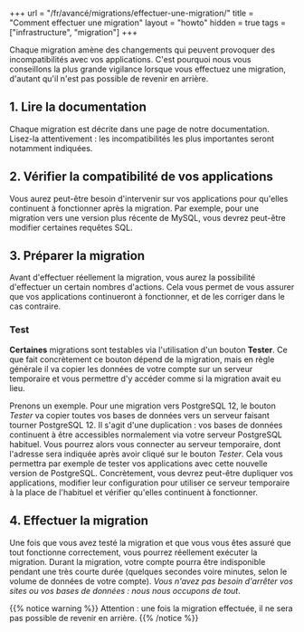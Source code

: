 +++
url = "/fr/avancé/migrations/effectuer-une-migration/"
title = "Comment effectuer une migration"
layout = "howto"
hidden = true
tags = ["infrastructure", "migration"]
+++

Chaque migration amène des changements qui peuvent provoquer des incompatibilités avec vos applications. C'est pourquoi nous vous conseillons la plus grande vigilance lorsque vous effectuez une migration, d'autant qu'il n'est pas possible de revenir en arrière.

## 1. Lire la documentation

Chaque migration est décrite dans une page de notre documentation. Lisez-la attentivement : les incompatibilités les plus importantes seront notamment indiquées.

## 2. Vérifier la compatibilité de vos applications

Vous aurez peut-être besoin d'intervenir sur vos applications pour qu'elles continuent à fonctionner après la migration. Par exemple, pour une migration vers une version plus récente de MySQL, vous devrez peut-être modifier certaines requêtes SQL.

## 3. Préparer la migration

Avant d'effectuer réellement la migration, vous aurez la possibilité d'effectuer un certain nombres d'actions. Cela vous permet de vous assurer que vos applications continueront à fonctionner, et de les corriger dans le cas contraire.

### Test

**Certaines** migrations sont testables via l'utilisation d'un bouton **Tester**. Ce que fait concrètement ce bouton dépend de la migration, mais en règle générale il va copier les données de votre compte sur un serveur temporaire et vous permettre d'y accéder comme si la migration avait eu lieu.

Prenons un exemple. Pour une migration vers PostgreSQL 12, le bouton *Tester* va copier toutes vos bases de données vers un serveur faisant tourner PostgreSQL 12. Il s'agit d'une duplication : vos bases de données continuent à être accessibles normalement via votre serveur PostgreSQL habituel. Vous pourrez alors vous connecter au serveur temporaire, dont l'adresse sera indiquée après avoir cliqué sur le bouton *Tester*. Cela vous permettra par exemple de tester vos applications avec cette nouvelle version de PostgreSQL. Concrètement, vous devrez peut-être dupliquer vos applications, modifier leur configuration pour utiliser ce serveur temporaire à la place de l'habituel et vérifier qu'elles continuent à fonctionner.

## 4. Effectuer la migration

Une fois que vous avez testé la migration et que vous vous êtes assuré que tout fonctionne correctement, vous pourrez réellement exécuter la migration. Durant la migration, votre compte pourra être indisponible pendant une très courte durée (quelques secondes voire minutes, selon le volume de données de votre compte). _Vous n'avez pas besoin d'arrêter vos sites ou vos bases de données : nous nous occupons de tout_.

{{% notice warning %}}
Attention : une fois la migration effectuée, il ne sera pas possible de revenir en arrière.
{{% /notice %}}
